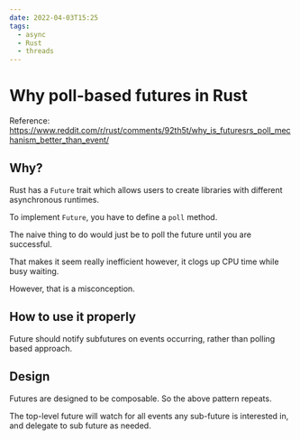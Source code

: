 ```yaml
---
date: 2022-04-03T15:25
tags: 
  - async
  - Rust
  - threads
---
```


# Why poll-based futures in Rust

Reference: https://www.reddit.com/r/rust/comments/92th5t/why_is_futuresrs_poll_mechanism_better_than_event/

## Why?

Rust has a `Future` trait which allows users to create libraries with different asynchronous runtimes.

To implement `Future`, you have to define a `poll` method.

The naive thing to do would just be to poll the future until you are successful.

That makes it seem really inefficient however, it clogs up CPU time while busy waiting.

However, that is a misconception.

## How to use it properly

Future should notify subfutures on events occurring, rather than polling based approach.

## Design

Futures are designed to be composable. So the above pattern repeats.

The top-level future will watch for all events any sub-future is interested in, and delegate to sub future as needed.

